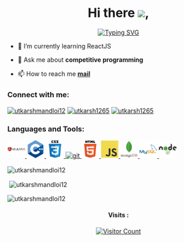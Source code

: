 ### <h1 align="center"> Hi there <img src="https://raw.githubusercontent.com/MartinHeinz/MartinHeinz/master/wave.gif" width="40px">, </h1>

<p align="center">
<a href="https://git.io/typing-svg">
<img src="https://readme-typing-svg.herokuapp.com?font=Fira+Code&pause=1000&color=FF5733&color=FFC300&color=DAF7A6&color=33FF57&color=3357FF&center=true&width=435&lines=Welcome+to+My+GitHub+Profile" alt="Typing SVG" />
</a>
<!--   - 👨‍💻 To Know more about me [portfolio](https://portfolio-sooty-five-24.vercel.app) -->
</p>


- 🌱 I’m currently learning ReactJS

- 💬 Ask me about **competitive programming**

- 📫 How to reach me **[mail](mailto:utkarshmandloi12065@gmail.com)**

<h3 align="left">Connect with me:</h3>
<p align="left">
<a href="https://linkedin.com/in/utkarshmandloi12" target="blank"><img align="center" src="https://raw.githubusercontent.com/rahuldkjain/github-profile-readme-generator/master/src/images/icons/Social/linked-in-alt.svg" alt="utkarshmandloi12" height="30" width="40" /></a>
<a href="https://www.codechef.com/users/utkarsh1206" target="blank"><img align="center" src="https://cdn.jsdelivr.net/npm/simple-icons@3.1.0/icons/codechef.svg" alt="utkarsh1265" height="30" width="40" /></a>
<a href="https://www.leetcode.com/utkarsh1265" target="blank"><img align="center" src="https://raw.githubusercontent.com/rahuldkjain/github-profile-readme-generator/master/src/images/icons/Social/leet-code.svg" alt="utkarsh1265" height="30" width="40" /></a>
</p>

<h3 align="left">Languages and Tools:</h3>
<p align="left"> 
  <a href="https://angular.io" target="_blank" rel="noreferrer"> 
    <img src="https://raw.githubusercontent.com/devicons/devicon/master/icons/angularjs/angularjs-original-wordmark.svg" alt="angularjs" width="40" height="40"/> 
  </a> 
  <a href="https://www.w3schools.com/cpp/" target="_blank" rel="noreferrer"> 
    <img src="https://raw.githubusercontent.com/devicons/devicon/master/icons/cplusplus/cplusplus-original.svg" alt="cplusplus" width="40" height="40"/> 
  </a> 
  <a href="https://www.w3schools.com/css/" target="_blank" rel="noreferrer"> 
    <img src="https://raw.githubusercontent.com/devicons/devicon/master/icons/css3/css3-original-wordmark.svg" alt="css3" width="40" height="40"/> 
  </a> 
  <a href="https://git-scm.com/" target="_blank" rel="noreferrer"> 
    <img src="https://www.vectorlogo.zone/logos/git-scm/git-scm-icon.svg" alt="git" width="40" height="40"/> 
  </a> 
  <a href="https://www.w3.org/html/" target="_blank" rel="noreferrer"> 
    <img src="https://raw.githubusercontent.com/devicons/devicon/master/icons/html5/html5-original-wordmark.svg" alt="html5" width="40" height="40"/> 
  </a> 
  <a href="https://developer.mozilla.org/en-US/docs/Web/JavaScript" target="_blank" rel="noreferrer"> 
    <img src="https://raw.githubusercontent.com/devicons/devicon/master/icons/javascript/javascript-original.svg" alt="javascript" width="40" height="40"/> 
  </a> 
  <a href="https://www.mongodb.com/" target="_blank" rel="noreferrer"> 
    <img src="https://raw.githubusercontent.com/devicons/devicon/master/icons/mongodb/mongodb-original-wordmark.svg" alt="mongodb" width="40" height="40"/> 
  </a> 
  <a href="https://www.mysql.com/" target="_blank" rel="noreferrer"> 
    <img src="https://raw.githubusercontent.com/devicons/devicon/master/icons/mysql/mysql-original-wordmark.svg" alt="mysql" width="40" height="40"/> 
  </a> 
  <a href="https://nodejs.org" target="_blank" rel="noreferrer"> 
    <img src="https://raw.githubusercontent.com/devicons/devicon/master/icons/nodejs/nodejs-original-wordmark.svg" alt="nodejs" width="40" height="40"/> 
  </a> 
</p>

<p><img align="center" src="https://github-readme-stats.vercel.app/api/top-langs?username=utkarshmandloi12&show_icons=true&theme=dark&locale=en&layout=compact" alt="utkarshmandloi12" /></p>

<p>&nbsp;<img align="center" src="https://github-readme-stats.vercel.app/api?username=utkarshmandloi12&show_icons=true&theme=dark&locale=en" alt="utkarshmandloi12" /></p>

<p><img align="center" src="https://github-readme-streak-stats.herokuapp.com/?user=utkarshmandloi12&theme=dark" alt="utkarshmandloi12" /></p>

<div style="text-align: center;">
  <h4>Visits : </h4>
  <a href="https://github.com/utkarshmandloi12">
    <img src="https://profile-counter.glitch.me/utkarshmandloi12/count.svg" alt="Visitor Count" style="vertical-align: middle;" />
  </a>
</div>

